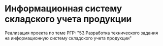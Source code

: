 # Информационная систему складского учета продукции
Реализация проекта по теме РГР: "53.Разработка технического задания на информационную систему складского учета продукции"
